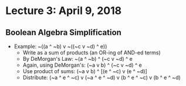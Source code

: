 # Lecture 3: April 9, 2018
## Boolean Algebra Simplification
* Example: ~((a ^ ~b) v ~((~c v ~d) ^ e))
  * Write as a sum of products (an OR-ing of AND-ed terms)
  * By DeMorgan's Law: ~(a ^ ~b) ^ (~c v ~d) ^ e
  * Again, using DeMorgan's: (~a v b) ^ (~c v ~d) ^ e
  * Use product of sums: (~a v b) ^ [(e ^ ~c) v (e ^ ~d)]
  * Distribute: (~a ^ e ^ ~c) v (~a ^ e ^ ~d) v (b ^ e ^ ~c) v (b ^ e ^ ~d)

